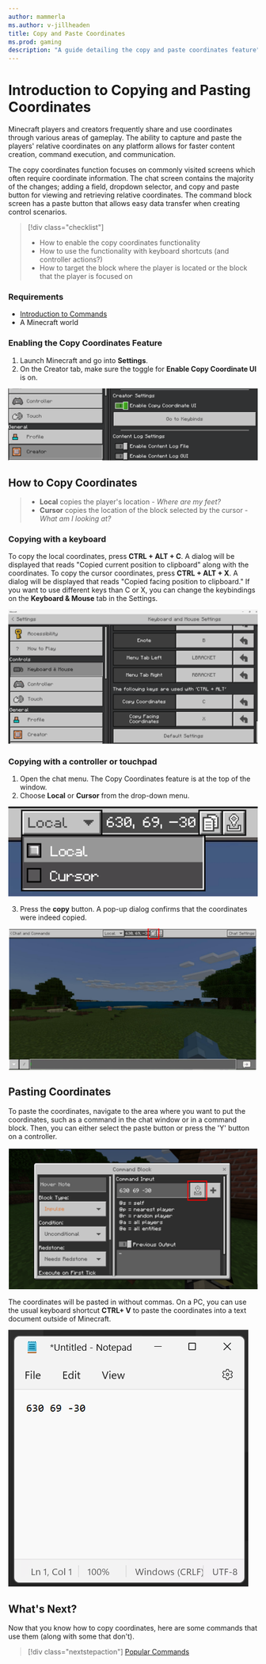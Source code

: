 ```yaml
---
author: mammerla
ms.author: v-jillheaden
title: Copy and Paste Coordinates
ms.prod: gaming
description: "A guide detailing the copy and paste coordinates feature"
---
```

# Introduction to Copying and Pasting Coordinates

Minecraft players and creators frequently share and use coordinates through various areas of gameplay. The ability to capture and paste the players' relative coordinates on any platform allows for faster content creation, command execution, and communication.

The copy coordinates function focuses on commonly visited screens which often require coordinate information. The chat screen contains the majority of the changes; adding a field, dropdown selector, and copy and paste button for viewing and retrieving relative coordinates. The command block screen has a paste button that allows easy data transfer when creating control scenarios.

> [!div class="checklist"]
>
>- How to enable the copy coordinates functionality
>- How to use the functionality with keyboard shortcuts (and controller actions?)
>- How to target the block where the player is located or the block that the player is focused on

### Requirements

- [Introduction to Commands](CommandsIntroduction.md)
- A Minecraft world

### Enabling the Copy Coordinates Feature

1. Launch Minecraft and go into **Settings**.
1. On the Creator tab, make sure the toggle for **Enable Copy Coordinate UI** is on.

![Image of the Creator tab of the Settings screen with Enable Copy Coordinate UI active](Media/CopyCoordinates/enable_copy_coords.png)

## How to Copy Coordinates

>- **Local** copies the player's location - *Where are my feet?*
>- **Cursor** copies the location of the block selected by the cursor - *What am I looking at?*

### Copying with a keyboard

To copy the local coordinates, press **CTRL + ALT + C**. A dialog will be displayed that reads "Copied current position to clipboard" along with the coordinates.
To copy the cursor coordinates, press **CTRL + ALT + X**. A dialog will be displayed that reads "Copied facing position to clipboard."
If you want to use different keys than C or X, you can change the keybindings on the **Keyboard & Mouse** tab in the Settings.

![Image of the Keyboard and Mouse tab of the Settings screen where keybindings can be changed](Media/CopyCoordinates/keybindings.png)

### Copying with a controller or touchpad

1. Open the chat menu. The Copy Coordinates feature is at the top of the window.
1. Choose **Local** or **Cursor** from the drop-down menu.

![Image of the Local or Cursor selection on the drop-down menu](Media/CopyCoordinates/local_cursor.png)

3. Press the **copy** button. A pop-up dialog confirms that the coordinates were indeed copied.

![Image with the copy button highlighted at the top of the chat screen](Media/CopyCoordinates/copy_button.png)

## Pasting Coordinates

To paste the coordinates, navigate to the area where you want to put the coordinates, such as a command in the chat window or in a command block. Then, you can either select the paste button or press the 'Y' button on a controller.

![Image with the paste button highlighted in a command block dialog](Media/CopyCoordinates/paste_command_block.png)

The coordinates will be pasted in without commas.
On a PC, you can use the usual keyboard shortcut **CTRL+ V** to paste the coordinates into a text document outside of Minecraft.

![Image of a page in the Notepad app with coordinates pasted into it](Media/CopyCoordinates/notepad.png)

## What's Next?

Now that you know how to copy coordinates, here are some commands that use them (along with some that don't).

> [!div class="nextstepaction"]
> [Popular Commands](CommandsPopularCommands.md)
